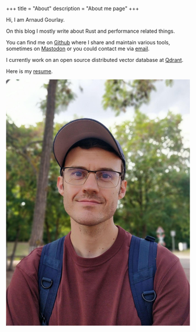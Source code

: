 +++
title = "About"
description = "About me page"
+++

Hi, I am Arnaud Gourlay.

On this blog I mostly write about Rust and performance related things.

You can find me on [Github](https://github.com/agourlay) where I share and maintain various tools, sometimes on [Mastodon](https://fosstodon.org/@agourlay) or you could contact me via [email](mailto:arnaud.gourlay@gmail.com).

I currently work on an open source distributed vector database at [Qdrant](https://qdrant.tech/).

Here is my [resume](/about/agourlay-cv.pdf).

![Profile](/about/profile.jpeg)
